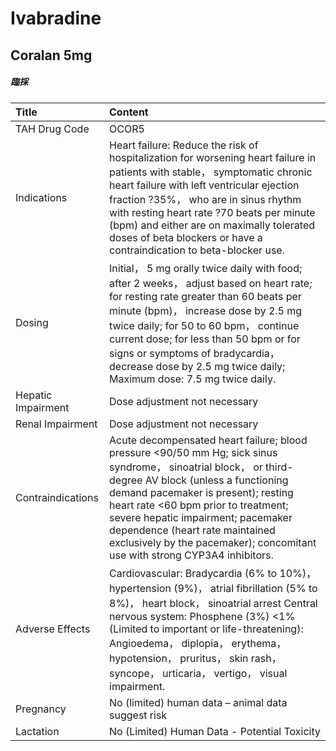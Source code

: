 # Ivabradine

## Coralan 5mg

##### 臨採

| Title              | Content                                                                                                                                                                                                                                                                                                                                                                                   |
|:-------------------|:------------------------------------------------------------------------------------------------------------------------------------------------------------------------------------------------------------------------------------------------------------------------------------------------------------------------------------------------------------------------------------------|
| TAH Drug Code      | OCOR5                                                                                                                                                                                                                                                                                                                                                                                     |
| Indications        | Heart failure: Reduce the risk of hospitalization for worsening heart failure in patients with stable， symptomatic chronic heart failure with left ventricular ejection fraction ?35%， who are in sinus rhythm with resting heart rate ?70 beats per minute (bpm) and either are on maximally tolerated doses of beta blockers or have a contraindication to beta-blocker use.          |
| Dosing             | Initial， 5 mg orally twice daily with food; after 2 weeks， adjust based on heart rate; for resting rate greater than 60 beats per minute (bpm)， increase dose by 2.5 mg twice daily; for 50 to 60 bpm， continue current dose; for less than 50 bpm or for signs or symptoms of bradycardia， decrease dose by 2.5 mg twice daily; Maximum dose: 7.5 mg twice daily.                   |
| Hepatic Impairment | Dose adjustment not necessary                                                                                                                                                                                                                                                                                                                                                             |
| Renal Impairment   | Dose adjustment not necessary                                                                                                                                                                                                                                                                                                                                                             |
| Contraindications  | Acute decompensated heart failure; blood pressure <90/50 mm Hg; sick sinus syndrome， sinoatrial block， or third-degree AV block (unless a functioning demand pacemaker is present); resting heart rate <60 bpm prior to treatment; severe hepatic impairment; pacemaker dependence (heart rate maintained exclusively by the pacemaker); concomitant use with strong CYP3A4 inhibitors. |
| Adverse Effects    | Cardiovascular: Bradycardia (6% to 10%)， hypertension (9%)， atrial fibrillation (5% to 8%)， heart block， sinoatrial arrest Central nervous system: Phosphene (3%) <1% (Limited to important or life-threatening): Angioedema， diplopia， erythema， hypotension， pruritus， skin rash， syncope， urticaria， vertigo， visual impairment.                                          |
| Pregnancy          | No (limited) human data – animal data suggest risk                                                                                                                                                                                                                                                                                                                                        |
| Lactation          | No (Limited) Human Data - Potential Toxicity                                                                                                                                                                                                                                                                                                                                              |


